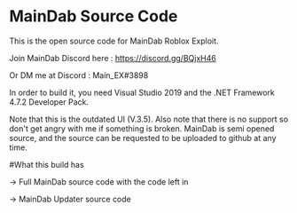 # MainDab Source Code
This is the open source code for MainDab Roblox Exploit.

Join MainDab Discord here : https://discord.gg/BQjxH46

Or DM me at Discord : Main_EX#3898

In order to build it, you need Visual Studio 2019 and the .NET Framework 4.7.2 Developer Pack. 

Note that this is the outdated UI (V.3.5).
Also note that there is no support so don't get angry with me if something is broken.
MainDab is semi opened source, and the source can be requested to be uploaded to github at any time.

#What this build has

-> Full MainDab source code with the code left in 

-> MainDab Updater source code
